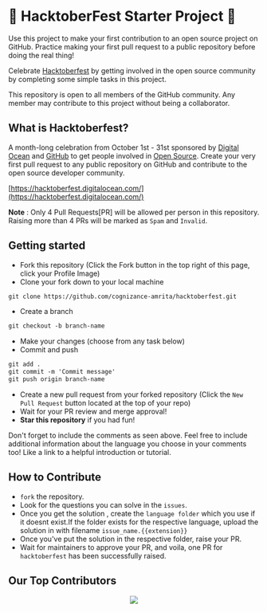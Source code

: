 # 🎃 HacktoberFest Starter Project 🎃

Use this project to make your first contribution to an open source project on GitHub. Practice making your first pull request to a public repository before doing the real thing!

Celebrate [Hacktoberfest](https://hacktoberfest.digitalocean.com/) by getting involved in the open source community by completing some simple tasks in this project.

This repository is open to all members of the GitHub community. Any member may contribute to this project without being a collaborator.

## What is Hacktoberfest?
A month-long celebration from October 1st - 31st sponsored by [Digital Ocean](https://hacktoberfest.digitalocean.com/) and [GitHub](https://github.com/blog/2433-celebrate-open-source-this-october-with-hacktoberfest) to get people involved in [Open Source](https://github.com/open-source). Create your very first pull request to any public repository on GitHub and contribute to the open source developer community.

[https://hacktoberfest.digitalocean.com/](https://hacktoberfest.digitalocean.com/)

**Note** : Only 4 Pull Requests[PR] will be allowed per person in this repository. Raising more than 4 PRs will be marked as `Spam` and `Invalid`. 

## Getting started
* Fork this repository (Click the Fork button in the top right of this page, click your Profile Image)
* Clone your fork down to your local machine

```markdown
git clone https://github.com/cognizance-amrita/hacktoberfest.git
```

* Create a branch

```markdown
git checkout -b branch-name
```

* Make your changes (choose from any task below)
* Commit and push

```markdown
git add .
git commit -m 'Commit message'
git push origin branch-name
```

* Create a new pull request from your forked repository (Click the `New Pull Request` button located at the top of your repo)
* Wait for your PR review and merge approval!
* __Star this repository__ if you had fun!


Don't forget to include the comments as seen above. Feel free to include additional information about the language you choose in your comments too! Like a link to a helpful introduction or tutorial. 

## How to Contribute
- `fork` the repository.
- Look for the questions you can solve in the `issues`.
- Once you get the solution , create the `language folder` which you use if it doesnt exist.If the folder exists for the respective language, upload the solution in with filename `issue_name.{{extension}}`
- Once you've put the solution in the respective folder, raise your PR.
- Wait for maintainers to approve your PR, and voila, one PR for `hacktoberfest` has been successfully raised.

## Our Top Contributors 
<p align="center"><a href="https://github.com/garudatechnologydevelopers/Sketch-icons/graphs/contributors">
  <img src="https://contributors-img.web.app/image?repo=garudatechnologydevelopers/Sketch-icons" />
</a></p>

